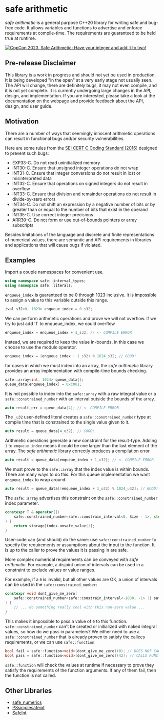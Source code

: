 # safe arithmetic

*safe arithmetic* is a general purpose C++20 library for writing safe and 
bug-free code. It allows variables and functions to advertise and enforce
requirements at compile-time. The requirements are guaranteed to be held 
true at runtime.

[![CppCon 2023. Safe Arithmetic: Have your integer and add it to two!](https://img.youtube.com/vi/E1LfLQ13bgA/0.jpg)](https://www.youtube.com/watch?v=E1LfLQ13bgA)

## Pre-release Disclaimer

This library is a work in progress and should not yet be used in production.
It is being developed "in the open" at a very early stage not usually seen.
The API will change, there are definitely bugs, it may not even compile, and it
is not yet complete. It is currently undergoing large changes in the API, 
design, and implementation. If you are interested, please take a look at the
documentation on the webpage and provide feedback about the API, design, and
user guide.

## Motivation

There are a number of ways that seemingly innocent arithmetic operations can
result in functional bugs and/or security vulnerabilities. 

Here are some rules from the 
[SEI CERT C Coding Standard (2016)](https://resources.sei.cmu.edu/downloads/secure-coding/assets/sei-cert-c-coding-standard-2016-v01.pdf)
designed to prevent such bugs:
- EXP33-C. Do not read uninitialized memory
- INT30-C. Ensure that unsigned integer operations do not wrap
- INT31-C. Ensure that integer conversions do not result in lost or misinterpreted data
- INT32-C. Ensure that operations on signed integers do not result in overflow
- INT33-C. Ensure that division and remainder operations do not result in divide-by-zero errors
- INT34-C. Do not shift an expression by a negative number of bits or by greater than or equal to the number of bits that exist in the operand
- INT35-C. Use correct integer precisions
- ARR30-C. Do not form or use out-of-bounds pointers or array subscripts

Besides limitations of the language and discrete and finite representations of
numerical values, there are semantic and API requirements in libraries and
applications that will cause bugs if violated.

## Examples

Import a couple namespaces for convenient use.

```c++
using namespace safe::interval_types;
using namespace safe::literals;
```

`enqueue_index` is guaranteed to be 0 through 1023 inclusive. It is impossible
to assign a value to this variable outside this range.

```c++
ival_s32<0, 1023> enqueue_index = 0_s32;
```

We can perform arithmetic operations and prove we will not overflow. If we 
try to just add '1' to enqueue_index, we could overflow

```c++
enqueue_index = enqueue_index + 1_s32; // <- COMPILE ERROR 
```
Instead, we are required to keep the value in-bounds, in this case we choose
to use the modulo operator.

```c++
enqueue_index = (enqueue_index + 1_s32) % 1024_s32; // GOOD!
```

for cases in which we must index into an array, the *safe arithmetic* library
provides an array implementation with compile-time bounds checking.

```c++
safe::array<int, 1024> queue_data{};
queue_data[enqueue_index] = 0xc001;
```

It is not possible to index into the `safe::array` with a raw integral value or
a `safe::constrained_number` with an interval outside the bounds of the array.

```c++
auto result_err = queue_data[4]; // <- COMPILE ERROR
```

The `_u32` user-defined literal creates a `safe::constrained_number` type at compile time that
is constrained to the single value given to it. 

```c++
auto result = queue_data[4_u32]; // GOOD!
```

Arithmetic operations generate a new constraint for the result-type. Adding `1`
to `enqueue_index` means it could be one larger than the last element of the
array. The *safe arithmetic* library correctly produces a compilation error.

```c++
auto result = queue_data[enqueue_index + 1_u32]; // <- COMPILE ERROR
```

We must prove to the `safe::array` that the index value is within bounds. 
There are many ways to do this. For this queue implementation we want 
`enqueue_index` to wrap around.

```c++
auto result = queue_data[(enqueue_index + 1_u32) % 1024_u32]; // GOOD!
```

The `safe::array` advertises this constraint on the `safe::constrained_number` index
parameter.

```c++
constexpr T & operator[](
    safe::constrained_number<safe::constrain_interval<0, Size - 1>, std::size_t> index
) {
    return storage[index.unsafe_value()];
}
```

User-code can (and should) do the same: use `safe::constrained_number` to specify the
requirements or assumptions about the input to the function. It is up to the
caller to prove the values it is passing in are safe.

More complex numerical requirements can be conveyed with *safe arithmetic*. For
example, a disjoint union of intervals can be used in a constraint to exclude 
values or value ranges.

For example, if a `0` is invalid, but all other values are OK, a union of 
intervals can be used in the `safe::constrained_number`:

```c++
constexpr void dont_give_me_zero(
    safe::constrained_number<safe::constrain_interval<-1000, -1> || safe::constrain_interval<1, 1000>, int> not_zero
) {
    // ... do something really cool with this non-zero value ...
}
```

This makes it impossible to pass a value of `0` to this function. `safe::constrained_number`
can't be created or initialized with naked integral values, so how do we pass 
in parameters? We either need to use a `safe::constrained_number` that is already proven
to satisfy the callees requirements, or we can use `safe::function`:

```c++
bool fail = safe::function<void>(dont_give_me_zero)(0); // DOES NOT CALL FUNCTION
bool pass = safe::function<void>(dont_give_me_zero)(42); // CALLS FUNCTION
```

`safe::function` will check the values at runtime if necessary to prove they
satisfy the requirements of the function arguments. If any of them fail,
then the function is not called.

## Other Libraries

- [safe_numerics](https://github.com/boostorg/safe_numerics)
- [PSsimplesafeint](https://github.com/PeterSommerlad/PSsimplesafeint)
- [SafeInt](https://github.com/dcleblanc/SafeInt)
